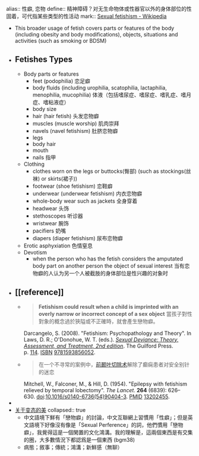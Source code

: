 alias:: 性癖, 恋物
define:: 精神障碍？对无生命物体或性器官以外的身体部位的性固着，可代指某些类型的性活动
mark:: [Sexual fetishism - Wikipedia](https://en.wikipedia.org/wiki/Sexual_fetishism)

  - This broader usage of fetish covers parts or features of the body (including obesity and body modifications), objects, situations and activities (such as smoking or BDSM)
- ## Fetishes Types
  - Body parts or features
    - feet (podophilia) 恋足癖
    - body fluids (including urophilia, scatophilia, lactaphilia, menophilia, mucophilia)
      体液（包括嗜尿症、嗜尿症、嗜乳症、嗜月症、嗜粘液症）
    - body size
    - hair (hair fetish) 头发恋物癖
    - muscles (muscle worship) 肌肉崇拜
    - navels (navel fetishism) 肚脐恋物癖
    - legs
    - body hair
    - mouth
    - nails 指甲
  - Clothing
    - clothes worn on the legs or buttocks(臀部) (such as stockings(丝袜) or skirts(裙子))
    - footwear (shoe fetishism) 恋鞋癖
    - underwear (underwear fetishism) 内衣恋物癖
    - whole-body wear such as jackets 全身穿着
    - headwear 头饰
    - stethoscopes 听诊器
    - wristwear 腕饰
    - pacifiers 奶嘴
    - diapers (diaper fetishism) 尿布恋物癖
  - Erotic asphyxiation 色情窒息
  - Devotism
    - when the person who has the fetish considers the amputated body part on another person the object of sexual interest
      当有恋物癖的人认为另一个人被截肢的身体部位是性兴趣的对象时
- ## [[reference]]
  - > **Fetishism could result when a child is imprinted with an overly narrow or incorrect concept of a sex object**
    當孩子對性對象的概念過於狹隘或不正確時，就會產生戀物癖。
    > 
    Darcangelo, S. (2008). "Fetishism: Psychopathology and Theory". In Laws, D. R.; O'Donohue, W. T. (eds.). [*Sexual Deviance: Theory, Assessment, and Treatment, 2nd edition*](https://archive.org/details/sexualdevianceth00laws). The Guilford Press. p. [114](https://archive.org/details/sexualdevianceth00laws/page/n128). [ISBN](https://en.wikipedia.org/wiki/ISBN_(identifier)) [9781593856052](https://en.wikipedia.org/wiki/Special:BookSources/9781593856052).
  - > 在一个不寻常的案例中，[前颞叶切除术](https://en.wikipedia.org/wiki/Anterior_temporal_lobectomy)解除了癫痫患者对安全别针的迷恋
    >
    Mitchell, W., Falconer, M., & Hill, D. (1954). "Epilepsy with fetishism relieved by temporal lobectomy". *The Lancet*. **264** (6839): 626–630. [doi](https://en.wikipedia.org/wiki/Doi_(identifier)):[10.1016/s0140-6736(54)90404-3](https://doi.org/10.1016%2Fs0140-6736%2854%2990404-3). [PMID](https://en.wikipedia.org/wiki/PMID_(identifier)) [13202455](https://pubmed.ncbi.nlm.nih.gov/13202455).
-
- [关于变态的美](https://bgm.tv/group/topic/378648)
  collapsed:: true
  - 中文語境下鮮有「戀物癖」的討論，中文互聯網上習慣用「性癖」；但是英文語境下好像沒有像是「Sexual Perference」的詞，他們慣用「戀物癖」，我覺得這是一個閑置的文化鴻溝。我的理解是，這兩個東西是有交集的圈，大多數情況下都認爲是一個東西 (bgm38)
  - 病態；敘事；傳統；鴻溝；新鮮感（無聊）